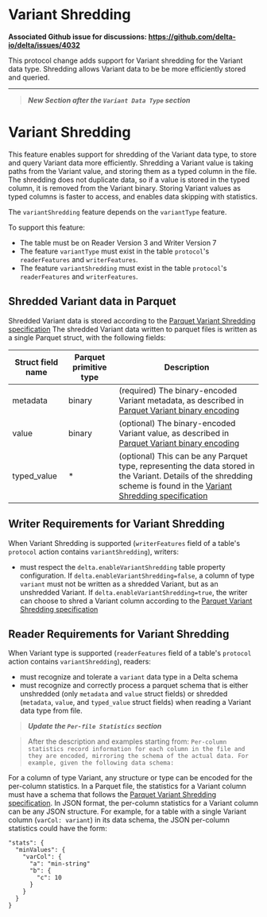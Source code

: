# Variant Shredding
**Associated Github issue for discussions: https://github.com/delta-io/delta/issues/4032**

This protocol change adds support for Variant shredding for the Variant data type.
Shredding allows Variant data to be be more efficiently stored and queried.

--------

> ***New Section after the `Variant Data Type` section***

# Variant Shredding

This feature enables support for shredding of the Variant data type, to store and query Variant data more efficiently.
Shredding a Variant value is taking paths from the Variant value, and storing them as a typed column in the file.
The shredding does not duplicate data, so if a value is stored in the typed column, it is removed from the Variant binary.
Storing Variant values as typed columns is faster to access, and enables data skipping with statistics.

The `variantShredding` feature depends on the `variantType` feature.

To support this feature:
- The table must be on Reader Version 3 and Writer Version 7
- The feature `variantType` must exist in the table `protocol`'s `readerFeatures` and `writerFeatures`.
- The feature `variantShredding` must exist in the table `protocol`'s `readerFeatures` and `writerFeatures`.

## Shredded Variant data in Parquet

Shredded Variant data is stored according to the [Parquet Variant Shredding specification](https://github.com/apache/parquet-format/blob/master/VariantShredding.md)
The shredded Variant data written to parquet files is written as a single Parquet struct, with the following fields:

Struct field name | Parquet primitive type | Description
-|-|-
metadata | binary | (required) The binary-encoded Variant metadata, as described in [Parquet Variant binary encoding](https://github.com/apache/parquet-format/blob/master/VariantEncoding.md)
value | binary | (optional) The binary-encoded Variant value, as described in [Parquet Variant binary encoding](https://github.com/apache/parquet-format/blob/master/VariantEncoding.md)
typed_value | * | (optional) This can be any Parquet type, representing the data stored in the Variant. Details of the shredding scheme is found in the [Variant Shredding specification](https://github.com/apache/parquet-format/blob/master/VariantShredding.md)

## Writer Requirements for Variant Shredding

When Variant Shredding is supported (`writerFeatures` field of a table's `protocol` action contains `variantShredding`), writers:
- must respect the `delta.enableVariantShredding` table property configuration. If `delta.enableVariantShredding=false`, a column of type `variant` must not be written as a shredded Variant, but as an unshredded Variant. If `delta.enableVariantShredding=true`, the writer can choose to shred a Variant column according to the [Parquet Variant Shredding specification](https://github.com/apache/parquet-format/blob/master/VariantShredding.md)

## Reader Requirements for Variant Shredding

When Variant type is supported (`readerFeatures` field of a table's `protocol` action contains `variantShredding`), readers:
- must recognize and tolerate a `variant` data type in a Delta schema
- must recognize and correctly process a parquet schema that is either unshredded (only `metadata` and `value` struct fields) or shredded (`metadata`, `value`, and `typed_value` struct fields) when reading a Variant data type from file.

> ***Update the `Per-file Statistics` section***

> After the description and examples starting from: `Per-column statistics record information for each column in the file and they are encoded, mirroring the schema of the actual data. For example, given the following data schema:`

For a column of type Variant, any structure or type can be encoded for the per-column statistics. In a Parquet file, the statistics for a Variant column must have a schema that follows the [Parquet Variant Shredding specification](https://github.com/apache/parquet-format/blob/master/VariantShredding.md). In JSON format, the per-column statistics for a Variant column can be any JSON structure. For example, for a table with a single Variant column (`varCol: variant`) in its data schema, the JSON per-column statistics could have the form:

```
"stats": {
  "minValues": {
    "varCol": {
      "a": "min-string"
      "b": {
        "c": 10
      }
    }
  }
}
```
